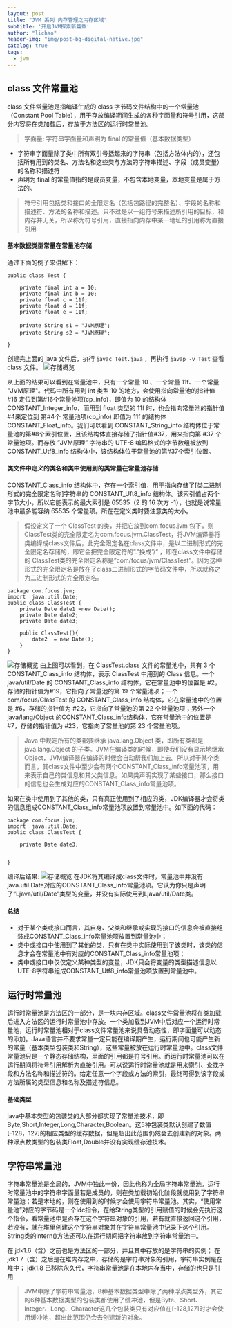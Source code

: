 ```yaml
---
layout: post
title: "JVM 系列 内存管理之内存区域"
subtitle: '开启JVM探索新篇章'
author: "lichao"
header-img: "img/post-bg-digital-native.jpg"
catalog: true
tags:
  - jvm
---
```



## class 文件常量池
class 文件常量池是指编译生成的 class 字节码文件结构中的一个常量池（Constant Pool Table），用于存放编译期间生成的各种字面量和符号引用，这部分内容将在类加载后，存放于方法区的运行时常量池。

> 字面量: 字符串字面量和声明为 final 的常量值（基本数据类型）
* 字符串字面量除了类中所有双引号括起来的字符串（包括方法体内的），还包括所有用到的类名、方法名和这些类与方法的字符串描述、字段（成员变量）的名称和描述符
* 声明为 final 的常量值指的是成员变量，不包含本地变量，本地变量是属于方法的。

> 符号引用包括类和接口的全限定名（包括包路径的完整名）、字段的名称和描述符、方法的名称和描述。只不过是以一组符号来描述所引用的目标，和内存并无关，所以称为符号引用，直接指向内存中某一地址的引用称为直接引用

#### 基本数据类型常量在常量池存储

通过下面的例子来讲解下：
```
public class Test {  
      
    private final int a = 10;  
    private final int b = 10;  
    private float c = 11f;  
    private float d = 11f;  
    private float e = 11f;  

    private String s1 = "JVM原理";  
    private String s2 = "JVM原理";  
      
}
```
创建完上面的 java 文件后，执行 ```javac Test.java``` ，再执行 ```javap -v Test``` 查看 class 文件。
![存储概览](/img/jvm/15.png)

从上面的结果可以看到在常量池中，只有一个常量 10 、一个常量 11f、一个常量 "JVM原理"。代码中所有用到 int 类型 10 的地方，会使用指向常量池的指针值#16 定位到第#16个常量池项(cp_info)，即值为 10 的结构体 CONSTANT_Integer_info，而用到 float 类型的 11f 时，也会指向常量池的指针值#4来定位到 第#4个 常量池项(cp_info) 即值为 11f 的结构体 CONSTANT_Float_info。我们可以看到 CONSTANT_String_info 结构体位于常量池的第#8个索引位置，且该结构体直接存储了指针值#37，用来指向第 #37 个常量池项。而存放 ”JVM原理” 字符串的 UTF-8 编码格式的字节数组被放到 CONSTANT_Utf8_info 结构体中，该结构体位于常量池的第#37个索引位置。

#### 类文件中定义的类名和类中使用到的类常量在常量池存储
CONSTANT_Class_info 结构体中，存在一个索引值，用于指向存储了[类二进制形式的完全限定名称]字符串的 CONSTANT_Uft8_info 结构体。该索引值占两个字节大小，所以它能表示的最大索引是 65535（2 的 16 次方 -1），也就是说常量池中最多能容纳 65535 个常量项。所在在定义类时要注意类的大小。

> 假设定义了一个 ClassTest 的类，并把它放到com.focus.jvm 包下，则 ClassTest类的完全限定名为com.focus.jvm.ClassTest，将JVM编译器将类编译成class文件后，此完全限定名在class文件中，是以二进制形式的完全限定名存储的，即它会把完全限定符的”.”换成”/“ ，即在class文件中存储的 ClassTest类的完全限定名称是”com/focus/jvm/ClassTest”。因为这种形式的完全限定名是放在了class二进制形式的字节码文件中，所以就称之为二进制形式的完全限定名。

```
package com.focus.jvm;  
import  java.util.Date;  
public class ClassTest {  
    private Date date1 =new Date();  
    private Date date2;  
    private Date date3;

    public ClassTest(){  
        date2  = new Date();  
    }  
}
```
![存储概览](/img/jvm/16.png)
由上图可以看到，在 ClassTest.class 文件的常量池中，共有 3 个 CONSTANT_Class_info 结构体，表示 ClassTest 中用到的 Class 信息。一个 java/util/Date 的 CONSTANT_Class_info 结构体，它在常量池中的位置是 #2，存储的指针值为#19，它指向了常量池的第 19 个常量池项；一个 com/focus/ClassTest 的 CONSTANT_Class_info 结构体，它在常量池中的位置是 #6，存储的指针值为 #22，它指向了常量池的第 22 个常量池项；另外一个 java/lang/Object 的CONSTANT_Class_info结构体，它在常量池中的位置是 #7，存储的指针值为 #23，它指向了常量池的第 23 个常量池项。

> Java 中规定所有的类都要继承 java.lang.Object 类，即所有类都是 java.lang.Object 的子类。JVM在编译类的时候，即使我们没有显示地继承 Object，JVM编译器在编译的时候会自动帮我们加上去。所以对于某个类而言，其class文件中至少会有两个CONSTANT_Class_info常量池项，用来表示自己的类信息和其父类信息。如果类声明实现了某些接口，那么接口的信息也会生成对应的CONSTANT_Class_info常量池项。

如果在类中使用到了其他的类，只有真正使用到了相应的类，JDK编译器才会将类的信息组成CONSTANT_Class_info常量池项放置到常量池中。如下面的代码：

```
package com.focus.jvm;  
import  java.util.Date;  
public class ClassTest {  
     
    private Date date3;

   
}
```
编译后结果:
![存储概览](/img/jvm/17.png)
在JDK将其编译成class文件时，常量池中并没有java.util.Date对应的CONSTANT_Class_info常量池项。它认为你只是声明了“Ljava/util/Date”类型的变量，并没有实际使用到Ljava/util/Date类。
#### 总结
* 对于某个类或接口而言，其自身、父类和继承或实现的接口的信息会被直接组装成CONSTANT_Class_info常量池项放置到常量池中；
* 类中或接口中使用到了其他的类，只有在类中实际使用到了该类时，该类的信息才会在常量池中有对应的CONSTANT_Class_info常量池项；
* 类中或接口中仅仅定义某种类型的变量，JDK只会将变量的类型描述信息以UTF-8字符串组成CONSTANT_Utf8_info常量池项放置到常量池中。

## 运行时常量池
运行时常量池是方法区的一部分，是一块内存区域。class文件常量池将在类加载后进入方法区的运行时常量池中存放。一个类加载到JVM中后对应一个运行时常量池，运行时常量池相对于class文件常量池来说具备动态性，即字面量可以动态的添加。Java语言并不要求常量一定只能在编译期产生，运行期间也可能产生新的常量（基本类型包装类和String），这些常量被放在运行时常量池中。class文件常量池只是一个静态存储结构，里面的引用都是符号引用。而运行时常量池可以在运行期间将符号引用解析为直接引用。可以说运行时常量池就是用来索引、查找字段和方法名称和描述符的。给定任意一个字段或方法的索引，最终可得到该字段或方法所属的类型信息和名称及描述符信息。

#### 基础类型
java中基本类型的包装类的大部分都实现了常量池技术，即Byte,Short,Integer,Long,Character,Boolean。这5种包装类默认创建了数值[-128，127]的相应类型的缓存数据，但是超出此范围仍然会去创建新的对象。两种浮点数类型的包装类Float,Double并没有实现缓存池技术。


## 字符串常量池
字符串常量池是全局的，JVM中独此一份，因此也称为全局字符串常量池。运行时常量池中的字符串字面量若是成员的，则在类加载初始化阶段就使用到了字符串常量池；若是本地的，则在使用到的时候才会使用字符串常量池。其实，“使用常量池”对应的字节码是一个ldc指令，在给String类型的引用赋值的时候会先执行这个指令，看常量池中是否存在这个字符串对象的引用，若有就直接返回这个引用，若没有，就在堆里创建这个字符串对象并在字符串常量池中记录下这个引用。String类的intern()方法还可以在运行期间把字符串放到字符串常量池中。

在 jdk1.6（含）之前也是方法区的一部分，并且其中存放的是字符串的实例；
在 jdk1.7（含）之后是在堆内存之中，存储的是字符串对象的引用，字符串实例是在堆中；
jdk1.8 已移除永久代，字符串常量池是在本地内存当中，存储的也只是引用

> JVM中除了字符串常量池，8种基本数据类型中除了两种浮点类型外，其它的6种基本数据类型的包装类都使用了缓冲池，但是Byte、Short、Integer、Long、Character这几个包装类只有对应值在[-128,127]时才会使用缓冲池，超出此范围仍会去创建新的对象。